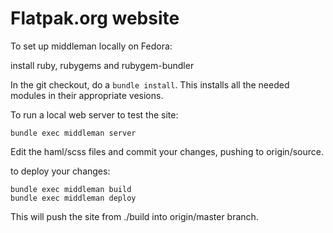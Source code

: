 Flatpak.org website
===================

To set up middleman locally on Fedora:

install ruby, rubygems and rubygem-bundler

In the git checkout, do a `bundle install`. This installs all 
the needed modules in their appropriate vesions.

To run a local web server to test the site:

    bundle exec middleman server

Edit the haml/scss files and commit your changes, pushing to 
origin/source.

to deploy your changes:

    bundle exec middleman build
    bundle exec middleman deploy

This will push the site from ./build into origin/master branch.

